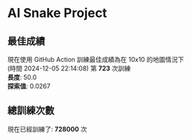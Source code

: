 
# AI Snake Project

## **最佳成績**















































現在使用 GitHub Action 訓練最佳成績為在 10x10 的地圖情況下  
(時間 2024-12-05 22:14:08) 第 **723** 次訓練  
**長度**: 50.0  
**探索值**: 0.0267































































































## 總訓練次數
現在已經訓練了: **728000** 次

